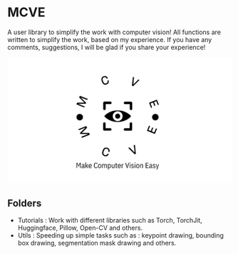 # MCVE


A user library to simplify the work with computer vision! All functions are written to simplify the work, based on my experience. If you have any comments, suggestions, I will be glad if you share your experience!
<p align="center">
  <img src="github/images/logo.png" alt="MCVE" style="width:1200px;"/>
</p>

## Folders
- Tutorials : Work with different libraries such as Torch, TorchJit, Huggingface, Pillow, Open-CV and others.
- Utils : Speeding up simple tasks such as : keypoint drawing, bounding box drawing, segmentation mask drawing and others.



